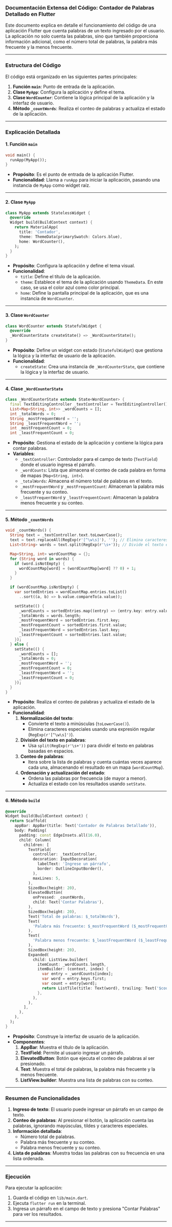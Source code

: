 ### Documentación Extensa del Código: Contador de Palabras Detallado en Flutter

Este documento explica en detalle el funcionamiento del código de una aplicación Flutter que cuenta palabras de un texto ingresado por el usuario. La aplicación no solo cuenta las palabras, sino que también proporciona información adicional, como el número total de palabras, la palabra más frecuente y la menos frecuente.

---

### Estructura del Código

El código está organizado en las siguientes partes principales:

1. **Función `main`**: Punto de entrada de la aplicación.
2. **Clase `MyApp`**: Configura la aplicación y define el tema.
3. **Clase `WordCounter`**: Contiene la lógica principal de la aplicación y la interfaz de usuario.
4. **Método `_countWords`**: Realiza el conteo de palabras y actualiza el estado de la aplicación.

---

### Explicación Detallada

#### 1. **Función `main`**
```dart
void main() {
  runApp(MyApp());
}
```
- **Propósito**: Es el punto de entrada de la aplicación Flutter.
- **Funcionalidad**: Llama a `runApp` para iniciar la aplicación, pasando una instancia de `MyApp` como widget raíz.

---

#### 2. **Clase `MyApp`**
```dart
class MyApp extends StatelessWidget {
  @override
  Widget build(BuildContext context) {
    return MaterialApp(
      title: 'Contador',
      theme: ThemeData(primarySwatch: Colors.blue),
      home: WordCounter(),
    );
  }
}
```
- **Propósito**: Configura la aplicación y define el tema visual.
- **Funcionalidad**:
  - `title`: Define el título de la aplicación.
  - `theme`: Establece el tema de la aplicación usando `ThemeData`. En este caso, se usa el color azul como color principal.
  - `home`: Define la pantalla principal de la aplicación, que es una instancia de `WordCounter`.

---

#### 3. **Clase `WordCounter`**
```dart
class WordCounter extends StatefulWidget {
  @override
  _WordCounterState createState() => _WordCounterState();
}
```
- **Propósito**: Define un widget con estado (`StatefulWidget`) que gestiona la lógica y la interfaz de usuario de la aplicación.
- **Funcionalidad**:
  - `createState`: Crea una instancia de `_WordCounterState`, que contiene la lógica y la interfaz de usuario.

---

#### 4. **Clase `_WordCounterState`**
```dart
class _WordCounterState extends State<WordCounter> {
  final TextEditingController _textController = TextEditingController();
  List<Map<String, int>> _wordCounts = [];
  int _totalWords = 0;
  String _mostFrequentWord = '';
  String _leastFrequentWord = '';
  int _mostFrequentCount = 0;
  int _leastFrequentCount = 0;
```
- **Propósito**: Gestiona el estado de la aplicación y contiene la lógica para contar palabras.
- **Variables**:
  - `_textController`: Controlador para el campo de texto (`TextField`) donde el usuario ingresa el párrafo.
  - `_wordCounts`: Lista que almacena el conteo de cada palabra en forma de mapas (`Map<String, int>`).
  - `_totalWords`: Almacena el número total de palabras en el texto.
  - `_mostFrequentWord` y `_mostFrequentCount`: Almacenan la palabra más frecuente y su conteo.
  - `_leastFrequentWord` y `_leastFrequentCount`: Almacenan la palabra menos frecuente y su conteo.

---

#### 5. **Método `_countWords`**
```dart
void _countWords() {
  String text = _textController.text.toLowerCase();
  text = text.replaceAll(RegExp(r'[^\w\s]'), ''); // Elimina caracteres especiales
  List<String> words = text.split(RegExp(r'\s+')); // Divide el texto en palabras

  Map<String, int> wordCountMap = {};
  for (String word in words) {
    if (word.isNotEmpty) {
      wordCountMap[word] = (wordCountMap[word] ?? 0) + 1;
    }
  }

  if (wordCountMap.isNotEmpty) {
    var sortedEntries = wordCountMap.entries.toList()
      ..sort((a, b) => b.value.compareTo(a.value));

    setState(() {
      _wordCounts = sortedEntries.map((entry) => {entry.key: entry.value}).toList();
      _totalWords = words.length;
      _mostFrequentWord = sortedEntries.first.key;
      _mostFrequentCount = sortedEntries.first.value;
      _leastFrequentWord = sortedEntries.last.key;
      _leastFrequentCount = sortedEntries.last.value;
    });
  } else {
    setState(() {
      _wordCounts = [];
      _totalWords = 0;
      _mostFrequentWord = '';
      _mostFrequentCount = 0;
      _leastFrequentWord = '';
      _leastFrequentCount = 0;
    });
  }
}
```
- **Propósito**: Realiza el conteo de palabras y actualiza el estado de la aplicación.
- **Funcionalidad**:
  1. **Normalización del texto**:
     - Convierte el texto a minúsculas (`toLowerCase()`).
     - Elimina caracteres especiales usando una expresión regular (`RegExp(r'[^\w\s]')`).
  2. **División del texto en palabras**:
     - Usa `split(RegExp(r'\s+'))` para dividir el texto en palabras basadas en espacios.
  3. **Conteo de palabras**:
     - Itera sobre la lista de palabras y cuenta cuántas veces aparece cada una, almacenando el resultado en un mapa (`wordCountMap`).
  4. **Ordenación y actualización del estado**:
     - Ordena las palabras por frecuencia (de mayor a menor).
     - Actualiza el estado con los resultados usando `setState`.

---

#### 6. **Método `build`**
```dart
@override
Widget build(BuildContext context) {
  return Scaffold(
    appBar: AppBar(title: Text('Contador de Palabras Detallado')),
    body: Padding(
      padding: const EdgeInsets.all(16.0),
      child: Column(
        children: [
          TextField(
            controller: _textController,
            decoration: InputDecoration(
              labelText: 'Ingrese un párrafo',
              border: OutlineInputBorder(),
            ),
            maxLines: 5,
          ),
          SizedBox(height: 20),
          ElevatedButton(
            onPressed: _countWords,
            child: Text('Contar Palabras'),
          ),
          SizedBox(height: 20),
          Text('Total de palabras: $_totalWords'),
          Text(
            'Palabra más frecuente: $_mostFrequentWord ($_mostFrequentCount veces)',
          ),
          Text(
            'Palabra menos frecuente: $_leastFrequentWord ($_leastFrequentCount veces)',
          ),
          SizedBox(height: 20),
          Expanded(
            child: ListView.builder(
              itemCount: _wordCounts.length,
              itemBuilder: (context, index) {
                var entry = _wordCounts[index];
                var word = entry.keys.first;
                var count = entry[word];
                return ListTile(title: Text(word), trailing: Text('$count'));
              },
            ),
          ),
        ],
      ),
    ),
  );
}
```
- **Propósito**: Construye la interfaz de usuario de la aplicación.
- **Componentes**:
  1. **AppBar**: Muestra el título de la aplicación.
  2. **TextField**: Permite al usuario ingresar un párrafo.
  3. **ElevatedButton**: Botón que ejecuta el conteo de palabras al ser presionado.
  4. **Text**: Muestra el total de palabras, la palabra más frecuente y la menos frecuente.
  5. **ListView.builder**: Muestra una lista de palabras con su conteo.

---

### Resumen de Funcionalidades

1. **Ingreso de texto**: El usuario puede ingresar un párrafo en un campo de texto.
2. **Conteo de palabras**: Al presionar el botón, la aplicación cuenta las palabras, ignorando mayúsculas, tildes y caracteres especiales.
3. **Información detallada**:
   - Número total de palabras.
   - Palabra más frecuente y su conteo.
   - Palabra menos frecuente y su conteo.
4. **Lista de palabras**: Muestra todas las palabras con su frecuencia en una lista ordenada.

---

### Ejecución

Para ejecutar la aplicación:
1. Guarda el código en `lib/main.dart`.
2. Ejecuta `flutter run` en la terminal.
3. Ingresa un párrafo en el campo de texto y presiona "Contar Palabras" para ver los resultados.

---
